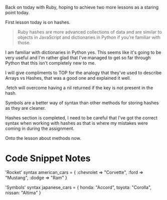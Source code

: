 Back on today with Ruby, hoping to achieve two more lessons as a staring point today.

First lesson today is on hashes.

> Ruby hashes are more advanced collections of data and are similar to objects in JavaScript and dictionaries in Python if you’re familiar with those.

I am familiar with dictionaries in Python yes. This seems like it's going to be very useful and I'm rather glad that I've managed to get so far through Python that this isn't completely new to me.

I will give compliments to TOP for the analogy that they've used to describe Arrays vs Hashes, that was a good one and explained it well.

.fetch will overcome having a nil returned if the key is not present in the hash.

Symbols are a better way of syntax than other methods for storing hashes as they are cleaner.

Hashes section is completed, I need to be careful that I've got the correct syntax when working with hashes as that is where my mistakes were coming in during the assignment.

Onto the lesson about methods now.



# Code Snippet Notes

'Rocket' syntax
american_cars = {
  :chevrolet => "Corvette",
  :ford => "Mustang",
  :dodge => "Ram"
}

'Symbols' syntax
japanese_cars = {
  honda: "Accord",
  toyota: "Corolla",
  nissan: "Altima"
}